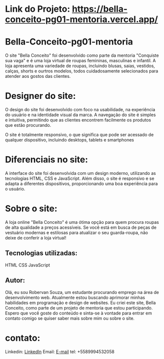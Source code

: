 # Link do Projeto: https://bella-conceito-pg01-mentoria.vercel.app/

# Bella-Conceito-pg01-mentoria
O site "Bella Conceito" foi desenvolvido como parte da mentoria "Conquiste sua vaga" e é uma loja virtual de roupas femininas, masculinas e infantil. A loja apresenta uma variedade de roupas, incluindo blusas, saias, vestidos, calças, shorts e ourtros modelos, todos cuidadosamente selecionados para atender aos gostos das clientes.

# Designer do site: 
O design do site foi desenvolvido com foco na usabilidade, na experiência do usuário e na identidade visual da marca. A navegação do site é simples e intuitiva, permitindo que as clientes encontrem facilmente os produtos que estão procurando.

O site é totalmente responsivo, o que significa que pode ser acessado de qualquer dispositivo, incluindo desktops, tablets e smartphones
# Diferenciais no site: 
A interface do site foi desenvolvida com um design moderno, utilizando as tecnologias HTML, CSS e JavaScript. Além disso, o site é responsivo e se adapta a diferentes dispositivos, proporcionando uma boa experiência para o usuário.

# Sobre o site: 
A loja online "Bella Conceito" é uma ótima opção para quem procura roupas de alta qualidade a preços acessíveis. Se você está em busca de peças de vestuário modernas e estilosas para atualizar o seu guarda-roupa, não deixe de conferir a loja virtual!

## Tecnologias utilizadas:
HTML
CSS
JavaScript



## Autor:
Olá, eu sou Robervan Souza, um estudante procurando emprego na área de desenvolvimento web. Atualmente estou buscando aprimorar minhas habilidades em programação e design de websites. Eu criei este site, Bella Conceito, como parte de um projeto de mentoria que estou participando. Espero que você goste do conteúdo e sinta-se à vontade para entrar em contato comigo se quiser saber mais sobre mim ou sobre o site.

# contato:
Linkedin: [LinkedIn](https://www.linkedin.com/in/robervan-souza/)
Email: [E-mail](mailto:rob.robervan@hotmail.com)
tel:  +5589994532058
